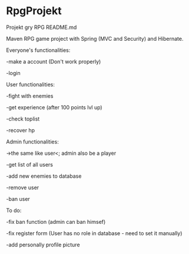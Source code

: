 # RpgProjekt
Projekt gry RPG
README.md

Maven RPG game project with Spring (MVC and Security) and Hibernate.

Everyone's functionalities:

-make a account (Don't work properly)

-login


User functionalities:

-fight with enemies

-get experience (after 100 points lvl up)

-check toplist

-recover hp


Admin functionalities:

->the same like user<; admin also be a player

-get list of all users

-add new enemies to database

-remove user

-ban user 
  

To do:

-fix ban function (admin can ban himsef)

-fix register form (User has no role in database - need to set it manually)

-add personally profile picture 
